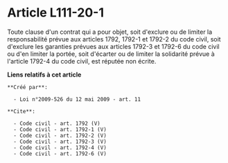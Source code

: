 # Article L111-20-1

Toute clause d'un contrat qui a pour objet, soit d'exclure ou de limiter la responsabilité prévue aux articles 1792, 1792-1
et 1792-2 du code civil, soit d'exclure les garanties prévues aux articles 1792-3 et 1792-6 du code civil ou d'en limiter la
portée, soit d'écarter ou de limiter la solidarité prévue à l'article 1792-4 du code civil, est réputée non écrite.

**Liens relatifs à cet article**

	**Créé par**:

	  - Loi n°2009-526 du 12 mai 2009 - art. 11

	**Cite**:

	  - Code civil - art. 1792 (V)
	  - Code civil - art. 1792-1 (V)
	  - Code civil - art. 1792-2 (V)
	  - Code civil - art. 1792-3 (V)
	  - Code civil - art. 1792-4 (V)
	  - Code civil - art. 1792-6 (V)
